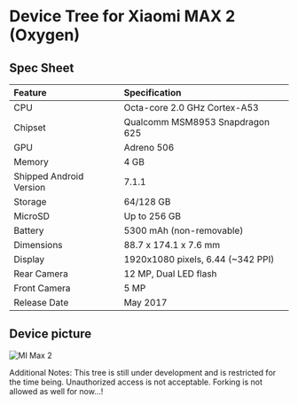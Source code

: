 # Device Tree for Xiaomi MAX 2 (Oxygen)

## Spec Sheet

| Feature                 | Specification                     |
| :---------------------- | :-------------------------------- |
| CPU                     | Octa-core 2.0 GHz Cortex-A53      |
| Chipset                 | Qualcomm MSM8953 Snapdragon 625   |
| GPU                     | Adreno 506                        |
| Memory                  | 4 GB                              |
| Shipped Android Version | 7.1.1                             |
| Storage                 | 64/128 GB                         |
| MicroSD                 | Up to 256 GB                      |
| Battery                 | 5300 mAh (non-removable)          |
| Dimensions              | 88.7 x 174.1 x 7.6 mm             |
| Display                 | 1920x1080 pixels, 6.44 (~342 PPI) |
| Rear Camera             | 12 MP, Dual LED flash             |
| Front Camera            | 5 MP                              |
| Release Date            | May 2017                          |

## Device picture
![MI Max 2](https://cdn.vox-cdn.com/uploads/chorus_image/image/54943957/MiMax.0.jpg "Xiaomi MAX 2")


Additional Notes:
This tree is still under development and is restricted for the time being. Unauthorized access is not acceptable.
Forking is not allowed as well for now...!